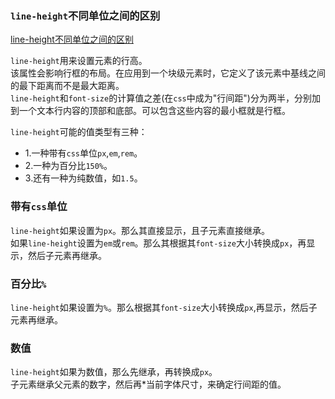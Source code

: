 ### `line-height`不同单位之间的区别   
[line-height不同单位之间的区别](https://www.cnblogs.com/dupd/p/6143874.html)  

`line-height`用来设置元素的行高。    
该属性会影响行框的布局。在应用到一个块级元素时，它定义了该元素中基线之间的最下距离而不是最大距离。   
`line-height`和`font-size`的计算值之差(在`css`中成为"行间距")分为两半，分别加到一个文本行内容的顶部和底部。可以包含这些内容的最小框就是行框。   

`line-height`可能的值类型有三种：   
+ 1.一种带有`css`单位`px`,`em`,`rem`。  
+ 2.一种为百分比`150%`。   
+ 3.还有一种为纯数值，如`1.5`。   
  
### 带有`css`单位   
`line-height`如果设置为`px`。那么其直接显示，且子元素直接继承。  
如果`line-height`设置为`em`或`rem`。那么其根据其`font-size`大小转换成`px`，再显示，然后子元素再继承。   

### 百分比`%`  
`line-height`如果设置为`%`。那么根据其`font-size`大小转换成`px`,再显示，然后子元素再继承。   

### 数值  
`line-height`如果为数值，那么先继承，再转换成`px`。   
子元素继承父元素的数字，然后再*当前字体尺寸，来确定行间距的值。